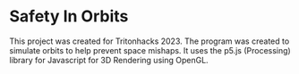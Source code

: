 # Safety In Orbits
This project was created for Tritonhacks 2023. The program was created to simulate orbits to help prevent space mishaps. It uses the p5.js (Processing) library for Javascript for 3D Rendering using OpenGL.
